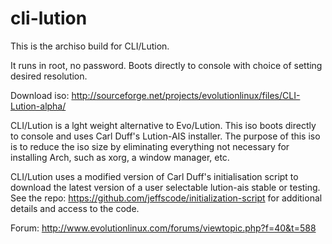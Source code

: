 # cli-lution 

This is the archiso build for CLI/Lution.

It runs in root, no password. Boots directly to console with choice of setting desired resolution.
  
Download iso: http://sourceforge.net/projects/evolutionlinux/files/CLI-Lution-alpha/


 CLI/Lution is a lght weight alternative to Evo/Lution. This iso boots directly to console and uses Carl Duff's Lution-AIS installer. The purpose of this iso is to reduce the iso size by eliminating everything not necessary for installing Arch, such as xorg, a window manager, etc. 

CLI/Lution uses a modified version of Carl Duff's initialisation script to download the latest version of a user selectable lution-ais stable or testing. See the repo: https://github.com/jeffscode/initialization-script for additional details and access to the code.

Forum: http://www.evolutionlinux.com/forums/viewtopic.php?f=40&t=588
  
  
  
 
